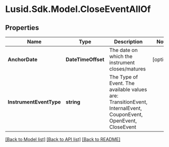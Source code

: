 # Lusid.Sdk.Model.CloseEventAllOf

## Properties

Name | Type | Description | Notes
------------ | ------------- | ------------- | -------------
**AnchorDate** | **DateTimeOffset** | The date on which the instrument closes/matures | [optional] 
**InstrumentEventType** | **string** | The Type of Event. The available values are: TransitionEvent, InternalEvent, CouponEvent, OpenEvent, CloseEvent | 

[[Back to Model list]](../README.md#documentation-for-models) [[Back to API list]](../README.md#documentation-for-api-endpoints) [[Back to README]](../README.md)

